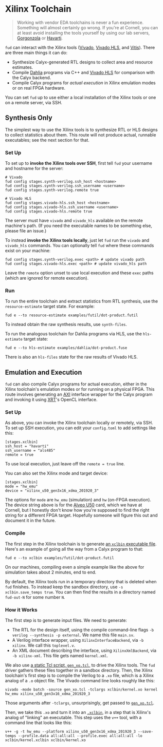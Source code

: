 # Xilinx Toolchain

> Working with vendor EDA toolchains is never a fun experience. Something will
> almost certainly go wrong. If you're at Cornell, you can at least avoid
> installing the tools yourself by using our lab servers, [Gorgonzola][] or [Havarti][].

`fud` can interact with the Xilinx tools ([Vivado][], [Vivado HLS][vhls], and [Vitis][]). There are three main things it can do:

* Synthesize Calyx-generated RTL designs to collect area and resource estimates.
* Compile [Dahlia][] programs via C++ and [Vivado HLS][vhls] for comparison with the Calyx backend.
* Compile Calyx programs for *actual execution* in Xilinx emulation modes or on real FPGA hardware.

You can set `fud` up to use either a local installation of the Xilinx tools or one on a remote server, via SSH.

## Synthesis Only

The simplest way to use the Xilinx tools is to synthesize RTL or HLS designs to collect statistics about them.
This route will not produce actual, runnable executables; see the next section for that.

### Set Up

To set up to **invoke the Xilinx tools over SSH**, first tell `fud` your username and hostname for the server:

    # Vivado
    fud config stages.synth-verilog.ssh_host <hostname>
    fud config stages.synth-verilog.ssh_username <username>
    fud config stages.synth-verilog.remote true

    # Vivado HLS
    fud config stages.vivado-hls.ssh_host <hostname>
    fud config stages.vivado-hls.ssh_username <username>
    fud config stages.vivado-hls.remote true

The server must have `vivado` and `vivado_hls` available on the remote machine's path. (If you need the executable names to be something else, please file an issue.)

To instead **invoke the Xilinx tools locally**, just let `fud` run the `vivado` and `vivado_hls` commands.
You can optionally tell `fud` where these commands exist on your machine:

    fud config stages.synth-verilog.exec <path> # update vivado path
    fud config stages.vivado-hls.exec <path> # update vivado_hls path

Leave the `remote` option unset to use local execution and these `exec` paths (which are ignored for remote execution).

### Run

To run the entire toolchain and extract statistics from RTL synthesis, use the `resource-estimate` target state.
For example:

    fud e --to resource-estimate examples/futil/dot-product.futil

To instead obtain the raw synthesis results, use `synth-files`.

To run the analogous toolchain for Dahlia programs via HLS, use the `hls-estimate` target state:

    fud e --to hls-estimate examples/dahlia/dot-product.fuse

There is also an `hls-files` state for the raw results of Vivado HLS.

## Emulation and Execution

`fud` can also compile Calyx programs for actual execution, either in the Xilinx toolchain's emulation modes or for running on a physical FPGA.
This route involves generating an [AXI][] interface wrapper for the Calyx program and invoking it using [XRT][]'s OpenCL interface.

### Set Up

As above, you can invoke the Xilinx toolchain locally or remotely, via SSH.
To set up SSH execution, you can edit your `config.toml` to add settings like this:

    [stages.xclbin]
    ssh_host = "havarti"
    ssh_username = "als485"
    remote = true

To use local execution, just leave off the `remote = true` line.

You can also set the Xilinx mode and target device:

    [stages.xclbin]
    mode = "hw_emu"
    device = "xilinx_u50_gen3x16_xdma_201920_3"

The options for `mode` are `hw_emu` (simulation) and `hw` (on-FPGA execution).
The device string above is for the [Alveo U50][u50] card, which we have at Cornell, but I honestly don't know how you're supposed to find the right string for a different FPGA target.
Hopefully someone will figure this out and document it in the future.

### Compile

The first step in the Xilinx toolchain is to generate [an `xclbin` executable file][xclbin].
Here's an example of going all the way from a Calyx program to that:

    fud e --to xclbin examples/futil/dot-product.futil

On our machines, compiling even a simple example like the above for simulation takes about 2 minutes, end to end.

By default, the Xilinx tools run in a temporary directory that is deleted when `fud` finishes.
To instead keep the sandbox directory, use `-s xclbin.save_temps true`.
You can then find the results in a directory named `fud-out-N` for some number `N`.

### How it Works

The first step is to generate input files.
We need to generate:

* The RTL for the design itself, using the compile command-line flags `-b verilog --synthesis -p external`. We name this file `main.sv`.
* A Verilog interface wrapper, using `XilinxInterfaceBackend`, via `-b xilinx`. We call this `toplevel.v`.
* An XML document describing the interface, using `XilinxXmlBackend`, via `-b xilinx-xml`. This file gets named `kernel.xml`.

We also use [a static Tcl script, `gen_xo.tcl`,][gen_xo] to drive the Xilinx tools.
The `fud` driver gathers these files together in a sandbox directory.
Then, the Xilinx toolchain's first step is to compile the Verilog to a `.xo` file, which is a Xilinx analog of a `.o` object file.
The Vivado command line looks roughly like this:

    vivado -mode batch -source gen_xo.tcl -tclargs xclbin/kernel.xo kernel hw_emu xilinx_u50_gen3x16_xdma_201920_3

Those arguments after `-tclargs`, unsurprisingly, get passed to [`gen_xo.tcl`][gen_xo].

Then, we take this `.xo` and turn it into an [`.xclbin`][xclbin], in a step that is Xilinx's analog of "linking" an executable.
This step uses the `v++` tool, with a command line that looks like this:

    v++ -g -t hw_emu --platform xilinx_u50_gen3x16_xdma_201920_3 --save-temps --profile.data all:all:all --profile.exec all:all:all -lo xclbin/kernel.xclbin xclbin/kernel.xo

[vivado]: https://www.xilinx.com/products/design-tools/vivado.html
[vhls]: https://www.xilinx.com/products/design-tools/vivado/integration/esl-design.html
[gorgonzola]: https://capra.cs.cornell.edu/private/gorgonzola.html
[havarti]: https://capra.cs.cornell.edu/private/havarti.html
[vitis]: https://www.xilinx.com/products/design-tools/vitis/vitis-platform.html
[dahlia]: https://capra.cs.cornell.edu/dahlia/
[axi]: https://en.wikipedia.org/wiki/Advanced_eXtensible_Interface
[xrt]: https://xilinx.github.io/XRT/
[xclbin]: https://xilinx.github.io/XRT/2021.2/html/formats.html#xclbin
[gen_xo]: https://github.com/cucapra/calyx/blob/master/fud/bitstream/gen_xo.tcl
[u50]: https://www.xilinx.com/products/boards-and-kits/alveo/u50.html
